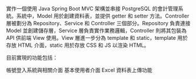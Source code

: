 
實作一個使用 Java Spring Boot MVC 架構並串接 PostgreSQL 的會計管理系統。系統中，Model 用於創建資料表，並提供 getter 和 setter 方法。Controller 層被劃分為 Repository、Service 和 Controller 三個部分。Repository 負責連接 Model 並創建儲存層，Service 層負責實作業務邏輯，Controller 則將其包裝為 API 供前端 View 使用。View 層進一步分為 template 和 static，template 用於存放 HTML 介面，static 用於存放 CSS 和 JS 以渲染 HTML。

目前實現的功能包括：

帳號登入系統與相關介面
基本使用者介面
Excel 資料表上傳功能

